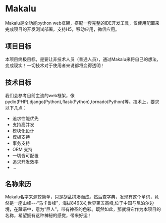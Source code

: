 # Makalu
Makalu是全功能python web框架，搭配一套完整的IDE开发工具，仅使用配置来完成项目的开发测试部署，支持H5，移动应用，微信应用。


## 项目目标
本项目终极目标，是要让非技术人员（普通人员），通过Makalu来将自己的想法，变成现实！一切技术对于使用者来说都将变得透明！

## 技术目标
我们会参考目前主流的web框架，像pydio(PHP),django(Python),flask(Python),tornado(Python)等。技术上，要求以下几点：
* 追求性能优先
* 支持高并发
* 模块化设计
* 模板支持
* 事务支持
* ORM 支持
* 一切皆可配置
* 追求开发效率
* ...

## 名称来历
Makalu名字来源较简单，只是胡乱拼凑而成。然后查字典，发现有这个单词，竟然是一座山峰---“马卡鲁峰”，海拔8463米,世界第五高峰,位于中国与尼泊尔边境，在藏语中，意为“巨人”，带有神圣的色彩。既然如此，那就将它作为本项目的名称，希望拥有这种神秘的感觉，带来好运！


